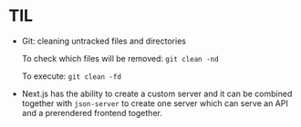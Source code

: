 # TIL

* Git: cleaning untracked files and directories

  To check which files will be removed:
  `git clean -nd`

  To execute:
  `git clean -fd`

* Next.js has the ability to create a custom server and it can be combined together with `json-server` to create one server which can serve an API and a prerendered frontend together.
